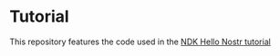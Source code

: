
# Tutorial

This repository features the code used in the [NDK Hello Nostr tutorial](https://ndkit.com/hello-world/)
